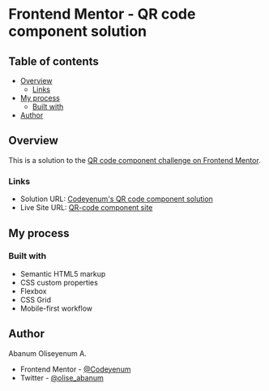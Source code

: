 # Frontend Mentor - QR code component solution

## Table of contents

- [Overview](#overview)  
  - [Links](#links)
- [My process](#my-process)
  - [Built with](#built-with)
- [Author](#author)

## Overview
This is a solution to the [QR code component challenge on Frontend Mentor](https://www.frontendmentor.io/challenges/qr-code-component-iux_sIO_H). 

### Links

- Solution URL: [Codeyenum's QR code component solution](https://www.frontendmentor.io/solutions/qr-code-component--1Y8YQT3VO)
- Live Site URL: [QR-code component site](https://your-live-site-url.com)

## My process

### Built with

- Semantic HTML5 markup
- CSS custom properties
- Flexbox
- CSS Grid
- Mobile-first workflow


## Author

Abanum Oliseyenum A.
- Frontend Mentor - [@Codeyenum](https://www.frontendmentor.io/profile/Codeyenumm)
- Twitter - [@olise_abanum](https://twitter.com/olise_abanum)

